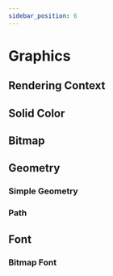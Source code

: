 ```yaml
---
sidebar_position: 6
---
```


# Graphics

## Rendering Context

## Solid Color

## Bitmap

## Geometry

### Simple Geometry

### Path

## Font

### Bitmap Font